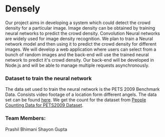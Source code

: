# Densely

Our project aims in developing a system which could detect the crowd density for a particular image. Image density can be obtained by training neural networks to predict the crowd density. Convolution Neural networks are widely used for image density recognition. We plan to train a Neural network model and then using it to predict the crowd density for different images. We will develop a web application where users can select from a bunch of random images and the back-end will use the trained neural network to predict it's crowd density. Our back-end will be developed in Node.js and will be able to manage multiple requests asynchronously.


### Dataset to train the neural network

The data set used to train the neural network is the PETS 2009 Benchmark Data. Consists video footage of a location form different angels. The data set can be found [here](http://www.cvg.reading.ac.uk/PETS2009/a.html). We get the count for the dataset from [People Counting Data for PETS2009 Dataset](http://visal.cs.cityu.edu.hk/downloads/). 


### Team Members:

Prashil Bhimani
Shayon Gupta
